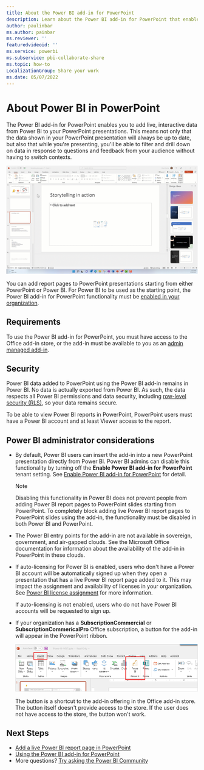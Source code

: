 ```yaml
---
title: About the Power BI add-in for PowerPoint
description: Learn about the Power BI add-in for PowerPoint that enables you to add live Power BI data to your PowerPoint presentations.
author: paulinbar
ms.author: painbar
ms.reviewer: ''
featuredvideoid: ''
ms.service: powerbi
ms.subservice: pbi-collaborate-share
ms.topic: how-to
LocalizationGroup: Share your work
ms.date: 05/07/2022
---
```


# About Power BI in PowerPoint

The Power BI add-in for PowerPoint enables you to add live, interactive data from Power BI to your PowerPoint presentations. This means not only that the data shown in your PowerPoint presentation will always be up to date, but also that while you're presenting, you'll be able to filter and drill down on data in response to questions and feedback from your audience without having to switch contexts.

![Screenshot of the Power BI add-in in PowerPoint](media/service-power-bi-powerpoint-add-in-about/storytelling.gif)

You can add report pages to PowerPoint presentations starting from either PowerPoint or Power BI.  For Power BI to be used as the starting point, the Power BI add-in for PowerPoint functionality must be [enabled in your organization](../admin/service-admin-portal-export-sharing.md#enable-power-bi-add-in-for-powerpoint).

## Requirements

To use the Power BI add-in for PowerPoint, you must have access to the Office add-in store, or the add-in must be available to you as an [admin managed add-in](/microsoft-365/admin/manage/centralized-deployment-of-add-ins).

## Security

Power BI data added to PowerPoint using the Power BI add-in remains in Power BI. No data is actually exported from Power BI. As such, the data respects all Power BI permissions and data security, including [row-level security (RLS)](../enterprise/service-admin-rls.md), so your data remains secure.

To be able to view Power BI reports in PowerPoint, PowerPoint users must have a Power BI account and at least Viewer access to the report.

## Power BI administrator considerations

* By default, Power BI users can insert the add-in into a new PowerPoint presentation directly from Power BI. Power BI admins can disable this functionality by turning off the **Enable Power BI add-in for PowerPoint** tenant setting. See [Enable Power BI add-in for PowerPoint](../admin/service-admin-portal-export-sharing.md#enable-power-bi-add-in-for-powerpoint) for detail.

    >[!NOTE]
    > Disabling this functionality in Power BI does not prevent people from adding Power BI report pages to PowerPoint slides starting from PowerPoint. To completely block adding live Power BI report pages to PowerPoint slides using the add-in, the functionality must be disabled in both Power BI and PowerPoint.

* The Power BI entry points for the add-in are not available in sovereign, government, and air-gapped clouds. See the Microsoft Office documentation for information about the availability of the add-in in PowerPoint in these clouds.

* If auto-licensing for Power BI is enabled, users who don't have a Power BI account will be automatically signed up when they open a presentation that has a live Power BI report page added to it. This may impact the assignment and availability of licenses in your organization. See [Power BI license assignment](../enterprise/service-admin-disable-self-service.md) for more information.

    If auto-licensing is not enabled, users who do not have Power BI accounts will be requested to sign up.

* If your organization has a **SubscriptionCommercial** or **SubscriptionCommericalPro** Office subscription, a button for the add-in will appear in the PowerPoint ribbon.

    ![Screenshot of Power BI add-in for PowerPoint button on Insert ribbon.](media/service-power-bi-powerpoint-add-in-about/power-bi-addin-powerpoint-button.png)

    The button is a shortcut to the add-in offering in the Office add-in store. The button itself doesn't provide access to the store. If the user does not have access to the store, the button won't work.

## Next Steps

* [Add a live Power BI report page in PowerPoint](./service-power-bi-powerpoint-add-in-install.md)
* [Using the Power BI add-in for PowerPoint](./service-power-bi-powerpoint-add-in-add-report.md)
* More questions? [Try asking the Power BI Community](https://community.powerbi.com/)

